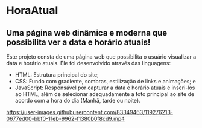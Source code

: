 # HoraAtual
Uma página web dinâmica e moderna que possibilita ver a data e horário atuais!
------------------------------------------------------------------
Este projeto consta de uma página web que possibilita o usuário visualizar a data e horário atuais. Ele foi desenvolvido através das linguagens:
  - HTML: Estrutura principal do site;
  - CSS: Fundo com gradiente, sombras, estilização de links e animações; e
  - JavaScript: Responsável por capturar a data e horário atuais e inseri-los ao HTML, além de selecionar adequadamente a foto principal ao site de acordo com a hora do dia (Manhã, tarde ou noite).


https://user-images.githubusercontent.com/83349463/119276213-0677ed00-bbf0-11eb-9962-f1380b0f8cd9.mp4
